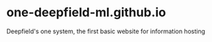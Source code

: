 # one-deepfield-ml.github.io
Deepfield's one system, the first basic website for information hosting
